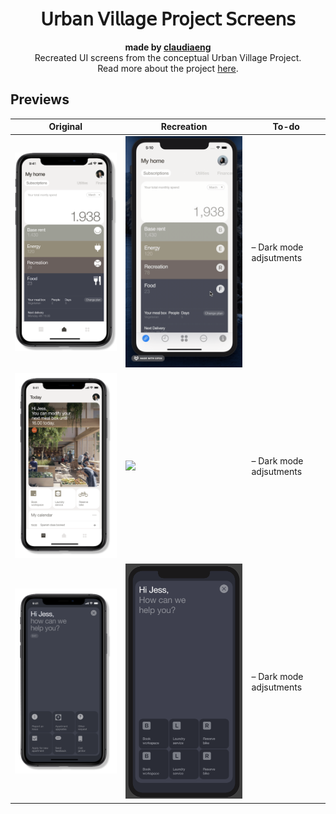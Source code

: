 <h1 align="center">𝖴𝗋𝖻𝖺𝗇 𝖵𝗂𝗅𝗅𝖺𝗀𝖾 𝖯𝗋𝗈𝗃𝖾𝖼𝗍 𝖲𝖼𝗋𝖾𝖾𝗇𝗌</h1>
<div align="center"><strong>made by <a href="https://github.com/claudiaeng">claudiaeng</a></strong></div>
<div align="center">Recreated UI screens from the conceptual Urban Village Project.</div>
<div align="center">Read more about the project <a href ="https://www.urbanvillageproject.com">here</a>.</div>

## Previews

| Original | Recreation | To-do |
|--|--|--|
| ![](/Screenshots/screen1.png) | ![](/Screenshots/screen1.gif) | – Dark mode adjsutments |
| ![](/Screenshots/screen2.png) | ![](/Screenshots/screen2.gif) | – Dark mode adjsutments |
| ![](/Screenshots/screen3.png) | ![](/Screenshots/screen3app.png) | – Dark mode adjsutments |

